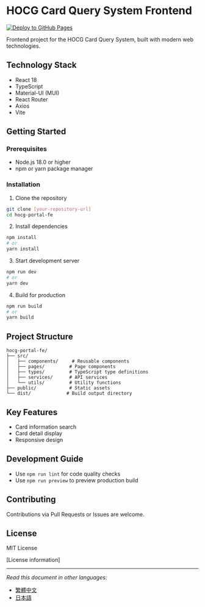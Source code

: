 # HOCG Card Query System Frontend

[![Deploy to GitHub Pages](https://github.com/[your-username]/HOCG-Portal-FE/actions/workflows/deploy.yml/badge.svg)](https://github.com/[your-username]/HOCG-Portal-FE/actions/workflows/deploy.yml)

Frontend project for the HOCG Card Query System, built with modern web technologies.

## Technology Stack

- React 18
- TypeScript
- Material-UI (MUI)
- React Router
- Axios
- Vite

## Getting Started

### Prerequisites

- Node.js 18.0 or higher
- npm or yarn package manager

### Installation

1. Clone the repository
```bash
git clone [your-repository-url]
cd hocg-portal-fe
```

2. Install dependencies
```bash
npm install
# or
yarn install
```

3. Start development server
```bash
npm run dev
# or
yarn dev
```

4. Build for production
```bash
npm run build
# or
yarn build
```

## Project Structure

```
hocg-portal-fe/
├── src/
│   ├── components/     # Reusable components
│   ├── pages/         # Page components
│   ├── types/         # TypeScript type definitions
│   ├── services/      # API services
│   └── utils/         # Utility functions
├── public/            # Static assets
└── dist/             # Build output directory
```

## Key Features

- Card information search
- Card detail display
- Responsive design

## Development Guide

- Use `npm run lint` for code quality checks
- Use `npm run preview` to preview production build

## Contributing

Contributions via Pull Requests or Issues are welcome.

## License
MIT License

[License information]

---

*Read this document in other languages:*
- [繁體中文](README.zh-TW.md)
- [日本語](README.ja.md)
